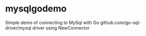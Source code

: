 # mysqlgodemo

Simple demo of connecting to MySql with Go github.com/go-sql-driver/mysql driver using NewConnector
